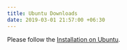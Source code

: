 ```yaml
---
title: Ubuntu Downloads
date: 2019-03-01 21:57:00 +06:30
---
```


<div class="glass-card">
  <p>
    Please follow the <a href="{% link installation/ubuntu.markdown %}">Installation on Ubuntu</a>.
  </p>
</div>